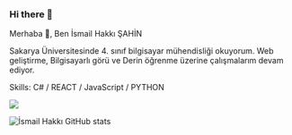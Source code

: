 ### Hi there 👋

<!--
**ismailhsahin/ismailhsahin** is a ✨ _special_ ✨ repository because its `README.md` (this file) appears on your GitHub profile.

Here are some ideas to get you started:

- 🔭 I’m currently working on ...
- 🌱 I’m currently learning ...
- 👯 I’m looking to collaborate on ...
- 🤔 I’m looking for help with ...
- 💬 Ask me about ...
- 📫 How to reach me: ...
- 😄 Pronouns: ...
- ⚡ Fun fact: ...
-->
Merhaba 👋, Ben İsmail Hakkı ŞAHİN

Sakarya Üniversitesinde 4. sınıf bilgisayar mühendisliği okuyorum.
Web geliştirme, Bilgisayarlı görü ve Derin öğrenme üzerine çalışmalarım devam ediyor.

Skills: C# / REACT / JavaScript / PYTHON


<img src="[YOUR_VERCEL_PROJECT_DOMAIN]/user?username=İsmail Hakkı Şahin" />




![İsmail Hakkı GitHub stats](https://github-readme-stats.vercel.app/api?username=ismailhsahin&show_icons=true&theme=radical)
